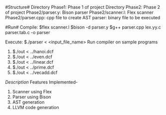 #Structure#
Directory Phase1: Phase 1 of project
Directory Phase2: Phase 2 of project
Phase2/parser.y: Bison parser
Phase2/scanner.l: Flex scanner
Phase2/parser.cpp: cpp file to create AST
parser: binary file to be executed

#Run#
Compile: 
$flex scanner.l
$bison -d parser.y
$g++ parser.cpp lex.yy.c parser.tab.c -o parser

Execute: 
$./parser < <input_file_name>
Run compiler on sample programs
1. $./out < ../hanoi.dcf
2. $./out < ../even.dcf
3. $./out < ../linear.dcf
4. $./out < ../prime.dcf
5. $./out < ../vecadd.dcf

*Description*
Features Implemented-
1. Scanner using Flex
2. Parser using Bison
3. AST generation
4. LLVM code generation
